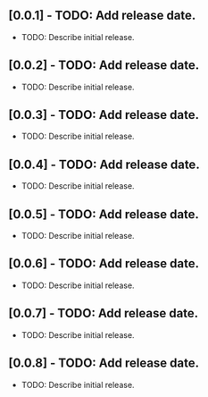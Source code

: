 ## [0.0.1] - TODO: Add release date.

* TODO: Describe initial release.

## [0.0.2] - TODO: Add release date.

* TODO: Describe initial release.

## [0.0.3] - TODO: Add release date.

* TODO: Describe initial release.

## [0.0.4] - TODO: Add release date.

* TODO: Describe initial release.

## [0.0.5] - TODO: Add release date.

* TODO: Describe initial release.

## [0.0.6] - TODO: Add release date.

* TODO: Describe initial release.

## [0.0.7] - TODO: Add release date.

* TODO: Describe initial release.

## [0.0.8] - TODO: Add release date.

* TODO: Describe initial release.

